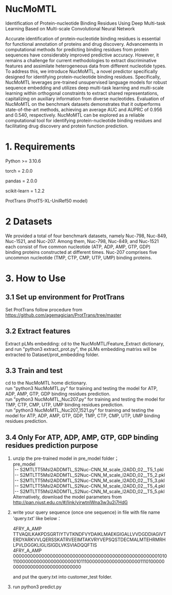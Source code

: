 # NucMoMTL
Identification of Protein-nucleotide Binding Residues Using Deep Multi-task Learning Based on Multi-scale Convolutional Neural Network

Accurate identification of protein-nucleotide binding residues is essential for functional annotation of proteins and drug discovery. Advancements in computational methods for predicting binding residues from protein sequences have considerably improved predictive accuracy. However, it remains a challenge for current methodologies to extract discriminative features and assimilate heterogeneous data from different nucleotide types. To address this, we introduce NucMoMTL, a novel predictor specifically designed for identifying protein-nucleotide binding residues. Specifically, NucMoMTL leverages pre-trained unsupervised language models for robust sequence embedding and utilizes deep multi-task learning and multi-scale learning within orthogonal constraints to extract shared representations, capitalizing on auxiliary information from diverse nucleotides. Evaluation of NucMoMTL on the benchmark datasets demonstrates that it outperforms state-of-the-art methods, achieving an average AUC and AUPRC of 0.956 and 0.540, respectively. NucMoMTL can be explored as a reliable computational tool for identifying protein-nucleotide binding residues and facilitating drug discovery and protein function prediction. 

# 1. Requirements
Python >= 3.10.6

torch = 2.0.0

pandas = 2.0.0

scikit-learn = 1.2.2

ProtTrans (ProtT5-XL-UniRef50 model)

# 2 Datasets
We provided a total of four benchmark datasets, namely Nuc-798, Nuc-849, Nuc-1521, and Nuc-207. Among them, Nuc-798, Nuc-849, and Nuc-1521 each consist of five common nucleotide (ATP, ADP, AMP, GTP, GDP) binding proteins constructed at different times. Nuc-207 comprises five uncommon nucleotide (TMP, CTP, CMP, UTP, UMP) binding proteins.

# 3. How to Use
## 3.1 Set up environment for ProtTrans
Set ProtTrans follow procedure from https://github.com/agemagician/ProtTrans/tree/master
## 3.2 Extract features
Extract pLMs embedding: cd to the NucMoMTL/Feature_Extract dictionary, 
and run "python3 extract_prot.py", the pLMs embedding matrixs will be extracted to Dataset/prot_embedding folder.
## 3.3 Train and test
cd to the NucMoMTL home dictionary.  
run "python3 NucMoMTL.py" for training and testing the model for ATP, ADP, AMP, GTP, GDP binding residues prediction.  
run "python3 NucMoMTL_Nuc207.py" for training and testing the model for TMP, CTP, CMP, UTP, UMP binding residues prediction.  
run "python3 NucMoMTL_Nuc207_1521.py" for training and testing the model for ATP, ADP, AMP, GTP, GDP, TMP, CTP, CMP, UTP, UMP binding residues prediction.  

## 3.4 Only For ATP, ADP, AMP, GTP, GDP binding residues prediction purpose

1. unzip the pre-trained model in pre_model folder；  
   pre_model  
   |--   S2MTLTT5Msl2ADDMTL_S2Nuc-CNN_M_scale_l2ADD_02__T5_1.pkl  
   |--   S2MTLTT5Msl2ADDMTL_S2Nuc-CNN_M_scale_l2ADD_02__T5_2.pkl  
   |--   S2MTLTT5Msl2ADDMTL_S2Nuc-CNN_M_scale_l2ADD_02__T5_3.pkl  
   |--   S2MTLTT5Msl2ADDMTL_S2Nuc-CNN_M_scale_l2ADD_02__T5_4.pkl  
   |--   S2MTLTT5Msl2ADDMTL_S2Nuc-CNN_M_scale_l2ADD_02__T5_5.pkl
   Alternatively, download the model parameters from http://pan.njust.edu.cn/#/link/yirwtnIWna3w3u2i7HdG
   
3. write your query sequence (once one sequence) in file with file name 'query.txt' like below：
   
   4FRY_A_AMP TTVAQILKAKPDSGRTIYTVTKNDFVYDAIKLMAEKGIGALLVVDGDDIAGIVTERDYARKVVLQERSSKATRVEEIMTAKVRYVEPSQSTDECMALMTEHRMRHLPVLDGGKLIGLISIGDLVKSVIADQQFTIS  
   4FRY_A_AMP 0000000000000000000000000000000000000000000000000001010110000000000000000000001011100000000000000000001110100000000000000000000000000000

   and put the query.txt into customer_test folder.
4. run python3 predict.py
    
